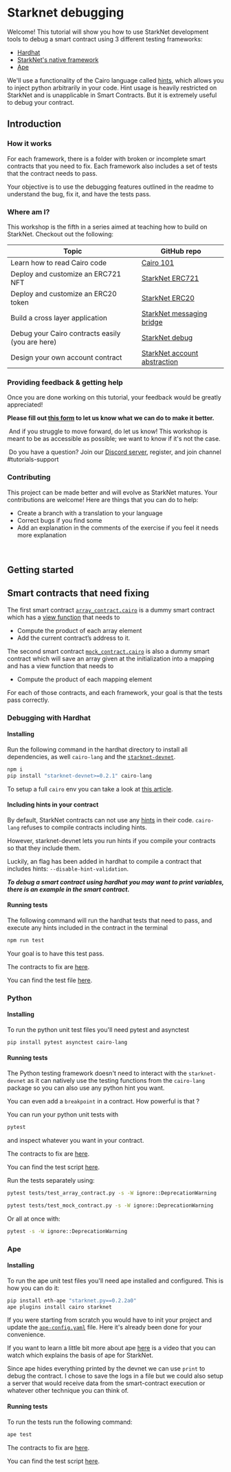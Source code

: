 # Starknet debugging

Welcome! This tutorial will show you how to use StarkNet development tools to debug a smart contract using 3 different testing frameworks:

- [Hardhat](https://github.com/Shard-Labs/starknet-hardhat-plugin)
- [StarkNet's native framework](https://www.cairo-lang.org/docs/hello_starknet/unit_tests.html)
- [Ape](https://github.com/ApeWorX/ape-starknet)

We'll use a functionality of the Cairo language called [hints](https://starknet.io/docs/how_cairo_works/hints.html), which allows you to inject python arbitrarily in your code. Hint usage is heavily restricted on StarkNet and is unapplicable in Smart Contracts. But it is extremely useful to debug your contract.

## Introduction

### How it works

For each framework, there is a folder with broken or incomplete smart contracts that you need to fix. Each framework also includes a set of tests that the contract needs to pass.

Your objective is to use the debugging features outlined in the readme to understand the bug, fix it, and have the tests pass.

### Where am I?

This workshop is the fifth in a series aimed at teaching how to build on StarkNet. Checkout out the following:

|Topic|GitHub repo|
|---|---|
|Learn how to read Cairo code |[Cairo 101](https://github.com/starknet-edu/starknet-cairo-101)|
|Deploy and customize an ERC721 NFT |[StarkNet ERC721](https://github.com/starknet-edu/starknet-erc721)|
|Deploy and customize an ERC20 token|[StarkNet ERC20](https://github.com/starknet-edu/starknet-erc20)|
|Build a cross layer application|[StarkNet messaging bridge](https://github.com/starknet-edu/starknet-messaging-bridge)|
|Debug your Cairo contracts easily (you are here)|[StarkNet debug](https://github.com/starknet-edu/starknet-debug)|
|Design your own account contract|[StarkNet account abstraction](https://github.com/starknet-edu/starknet-accounts)|

### Providing feedback & getting help

Once you are done working on this tutorial, your feedback would be greatly appreciated!

**Please fill out [this form](https://forms.reform.app/starkware/untitled-form-4/kaes2e) to let us know what we can do to make it better.**

​
And if you struggle to move forward, do let us know! This workshop is meant to be as accessible as possible; we want to know if it's not the case.

​
Do you have a question? Join our [Discord server](https://discord.gg/5QetpWWPE5), register, and join channel #tutorials-support
​

### Contributing

This project can be made better and will evolve as StarkNet matures. Your contributions are welcome! Here are things that you can do to help:

- Create a branch with a translation to your language
- Correct bugs if you find some
- Add an explanation in the comments of the exercise if you feel it needs more explanation

​
​

## Getting started

## Smart contracts that need fixing

The first smart contract [`array_contract.cairo`](python/contracts/array_contract.cairo) is a dummy smart contract which has a [view function](https://www.cairo-lang.org/docs/hello_starknet/intro.html) that needs to

- Compute the product of each array element
- Add the current contract’s address to it.

The second smart contract [`mock_contract.cairo`](python/contracts/mock_contract.cairo) is also a dummy smart contract which will save an array given at the initialization into a mapping and has a view function that needs to

- Compute the product of each mapping element

For each of those contracts, and each framework, your goal is that the tests pass correctly.

### Debugging with Hardhat

#### Installing

Run the following command in the hardhat directory to install all dependencies, as well `cairo-lang` and the [`starknet-devnet`](https://github.com/Shard-Labs/starknet-devnet).

```bash
npm i
pip install "starknet-devnet>=0.2.1" cairo-lang
```

To setup a full `cairo` env you can take a look at [this article](https://medium.com/starknet-edu/the-ultimate-starknet-dev-environment-716724aef4a7). 

#### Including hints in your contract
By default, StarkNet contracts can not use any [hints](https://starknet.io/docs/how_cairo_works/hints.html) in their code. `cairo-lang` refuses to compile contracts including hints. 

However, starknet-devnet lets you run hints if you compile your contracts so that they include them. 

Luckily, an flag has been added in hardhat to compile a contract that includes hints: `--disable-hint-validation`. 

***To debug a smart contract using hardhat you may want to print variables, there is an example in the smart contract.***

#### Running tests
The following command will run the hardhat tests that need to pass, and execute any hints included in the contract in the terminal

```bash
npm run test
```
Your goal is to have this test pass. 

The contracts to fix are [here](hardhat/contracts).

You can find the test file [here](hardhat/test/test.spec.ts).

### Python
#### Installing

To run the python unit test files you'll need pytest and asynctest

```bash
pip install pytest asynctest cairo-lang
```
#### Running tests

The Python testing framework doesn't need to interact with the `starknet-devnet` as it can natively use the testing functions from the `cairo-lang` package so you can also use any python hint you want. 

You can even add a `breakpoint` in a contract. How powerful is that ? 

You can run your python unit tests with 
```bash
pytest
```
 and inspect whatever you want in your contract.

The contracts to fix are [here](python/contracts).

You can find the test script [here](python/test).

Run the tests separately using:

```bash
pytest tests/test_array_contract.py -s -W ignore::DeprecationWarning
```

```bash
pytest tests/test_mock_contract.py -s -W ignore::DeprecationWarning
```

Or all at once with:

```bash
pytest -s -W ignore::DeprecationWarning
```

### Ape
#### Installing
To run the ape unit test files you'll need ape installed and configured. This is how you can do it:

```bash
pip install eth-ape "starknet.py==0.2.2a0"
ape plugins install cairo starknet
```

If you were starting from scratch you would have to init your project and update the [`ape-config.yaml`](ape/ape-config.yaml) file. Here it's already been done for your convenience.

If you want to learn a little bit more about ape [here](https://www.youtube.com/watch?v=6nfUpYKLe6Q) is a video that you can watch which explains the basis of ape for StarkNet.

Since ape hides everything printed by the devnet we can use `print` to debug the contract. I chose to save the logs in a file but we could also setup a server that would receive data from the smart-contract execution or whatever other technique you can think of.

#### Running tests
To run the tests run the following command:

```bash
ape test
```

The contracts to fix are [here](ape/contracts).

You can find the test script [here](ape/tests).

